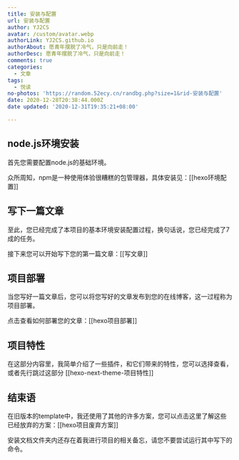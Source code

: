 ```yaml
---
title: 安装与配置
url: 安装与配置
author: YJ2CS
avatar: /custom/avatar.webp
authorLink: YJ2CS.github.io
authorAbout: 愿青年摆脱了冷气，只是向前走！
authorDesc: 愿青年摆脱了冷气，只是向前走！
comments: true
categories:
  - 文章
tags:
  - 悦读
no-photos: 'https://random.52ecy.cn/randbg.php?size=1&rid-安装与配置'
date: 2020-12-28T20:38:44.000Z
date updated: '2020-12-31T19:35:21+08:00'

---
```


## node.js环境安装

首先您需要配置node.js的基础环境。

众所周知，npm是一种使用体验很糟糕的包管理器，具体安装见：[[hexo环境配置]]

## 写下一篇文章

至此，您已经完成了本项目的基本环境安装配置过程，换句话说，您已经完成了7成的任务。

接下来您可以开始写下您的第一篇文章：[[写文章]]

## 项目部署

当您写好一篇文章后，您可以将您写好的文章发布到您的在线博客，这一过程称为项目部署。

点击查看如何部署您的文章：[[hexo项目部署]]

## 项目特性

在这部分内容里，我简单介绍了一些插件，和它们带来的特性，您可以选择查看，或者先行跳过这部分
[[hexo-next-theme-项目特性]]

## 结束语

在旧版本的template中，我还使用了其他的许多方案，您可以点击这里了解这些已经放弃的方案：[[hexo项目废弃方案]]

安装文档文件夹内还存在着我进行项目的相关备忘，请您不要尝试运行其中写下的命令。
